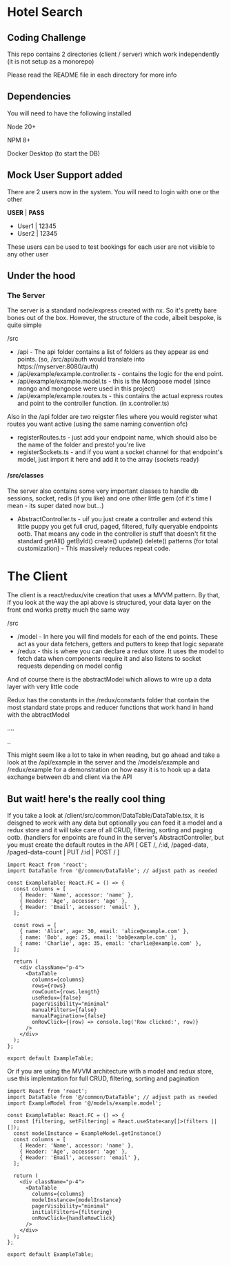 # Hotel Search

## Coding Challenge

This repo contains 2 directories (client / server) which work independently (it is not setup as a monorepo)

Please read the README file in each directory for more info

## Dependencies

You will need to have the following installed

Node 20+

NPM 8+

Docker Desktop (to start the DB)

## Mock User Support added

There are 2 users now in the system. You will need to login with one or the other

**USER** | **PASS**

- User1 | 12345
- User2 | 12345

These users can be used to test bookings for each user are not visible to any other user

## Under the hood

### The Server

The server is a standard node/express created with nx. So it's pretty bare bones out of the box. However, the structure of the code, albeit bespoke, is quite simple

/src

- /api - The api folder contains a list of folders as they appear as end points. (so, /src/api/auth would translate into https://myserver:8080/auth)
- /api/example/example.controller.ts - contains the logic for the end point.
- /api/example/example.model.ts - this is the Mongoose model (since mongo and mongoose were used in this project)
- /api/example/example.routes.ts - this contains the actual express routes and point to the controller function. (in x.controller.ts)

Also in the /api folder are two reigster files where you would register what routes you want active (using the same naming convention ofc)

- registerRoutes.ts - just add your endpoint name, which should also be the name of the folder and presto! you're live
- registerSockets.ts - and if you want a socket channel for that endpoint's model, just import it here and add it to the array (sockets ready)

#### /src/classes

The server also contains some very important classes to handle db sessions, socket, redis (if you like) and one other little gem (of it's time I mean - its super dated now but...)

- AbstractController.ts - uif you just create a controller and extend this little puppy you get full crud, paged, filtered, fully queryable endpoints ootb. That means any code in the controller is stuff that doesn't fit the standard getAll() getById() create() update() delete() patterns (for total customization) - This massively reduces repeat code.


# The Client

The client is a react/redux/vite creation that uses a MVVM pattern. By that, if you look at the way the api above is structured, your data layer on the front end works pretty much the same way

/src
- /model - In here you will find models for each of the end points. These act as your data fetchers, getters and putters to keep that logic separate
- /redux - this is where you can declare a redux store. It uses the model to fetch data when components require it and also listens to socket requests depending on model config

And of course there is the abstractModel which allows to wire up a data layer with very little code

Redux has the constants in the /redux/constants folder that contain the most standard state props and reducer functions that work hand in hand with the abtractModel 

....

..

This might seem like a lot to take in when reading, but go ahead and take a look at the /api/example in the server and the /models/example and /redux/example for a demonstration on how easy it is to hook up a data exchange between db and client via the API

## But wait! here's the really cool thing

If you take a look at /client/src/common/DataTable/DataTable.tsx, it is deisgned to work with any data but optionally you can feed it a model and a redux store and it will take care of all CRUD, filtering, sorting and paging ootb. (handlers for enpoints are found in the server's AbstractController, but you must create the default routes in the API [ GET /, /:id, /paged-data, /paged-data-count | PUT /:id | POST / ]

```tsx
import React from 'react';
import DataTable from '@/common/DataTable'; // adjust path as needed

const ExampleTable: React.FC = () => {
  const columns = [
    { Header: 'Name', accessor: 'name' },
    { Header: 'Age', accessor: 'age' },
    { Header: 'Email', accessor: 'email' },
  ];

  const rows = [
    { name: 'Alice', age: 30, email: 'alice@example.com' },
    { name: 'Bob', age: 25, email: 'bob@example.com' },
    { name: 'Charlie', age: 35, email: 'charlie@example.com' },
  ];

  return (
    <div className="p-4">
      <DataTable
        columns={columns}
        rows={rows}
        rowCount={rows.length}
        useRedux={false}
        pagerVisibility="minimal"
        manualFilters={false}
        manualPagination={false}
        onRowClick={(row) => console.log('Row clicked:', row)}
      />
    </div>
  );
};

export default ExampleTable;
```

Or if you are using the MVVM architecture with a model and redux store, use this implemtation for full CRUD, filtering, sorting and pagination

```tsx
import React from 'react';
import DataTable from '@/common/DataTable'; // adjust path as needed
import ExampleModel from '@/models/example.model';

const ExampleTable: React.FC = () => {
  const [filtering, setFiltering] = React.useState<any[]>(filters || []);
  const modelInstance = ExampleModel.getInstance()
  const columns = [
    { Header: 'Name', accessor: 'name' },
    { Header: 'Age', accessor: 'age' },
    { Header: 'Email', accessor: 'email' },
  ];

  return (
    <div className="p-4">
      <DataTable
        columns={columns}
        modelInstance={modelInstance}
        pagerVisibility="minimal"
        initialFilters={filtering}
        onRowClick={handleRowClick}
      />
    </div>
  );
};

export default ExampleTable;
```
